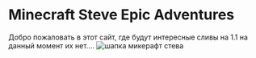 # Minecraft Steve Epic Adventures
Добро пожаловать в этот сайт, где будут интересные сливы на 1.1
на данный момент их нет....
<img scr='https://m.gjcdn.net/fireside-post-image/700/30884620-mrzbsfmp-v4.webp' alt='шапка микерафт стева'>
